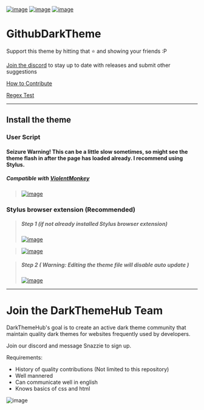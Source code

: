 
[![image](https://img.shields.io/github/v/release/Darkthemehub/GithubDarktheme?style=flat-square)](https://github.com/DarkThemeHub/GithubDarkTheme/releases/latest) 
[![image](https://img.shields.io/github/release-date/darkthemehub/githubdarktheme?color=%23DD7A00&label=Last%20updated&style=flat-square)](https://github.com/DarkThemeHub/GithubDarkTheme/releases) 
[![image](https://img.shields.io/github/size/Darkthemehub/GithubDarkTheme/Generated/github.user.styl?color=purple&label=Theme%20size&style=flat-square)](https://github.com/DarkThemeHub/GithubDarkTheme/blob/master/Generated/github.user.styl)

# GithubDarkTheme

Support this theme by hitting that :star: and showing your friends :P

[Join the discord](https://discord.gg/pSs9YYn) to stay up to date with releases and submit other suggestions

[How to Contribute](https://github.com/DarkThemeHub/GithubDarkTheme/blob/master/CONTRIBUTING.md)

[Regex Test](https://regex101.com/r/sEZPE5/9)
<hr>

## Install the theme
### User Script 
#### Seizure Warning! This can be a little slow sometimes, so might see the theme flash in after the page has loaded already. I recommend using Stylus.
##### Compatible with [ViolentMonkey](https://violentmonkey.github.io/)
> [![image](https://img.shields.io/badge/Install/Update%20directly%20with-UserScript-116b59.svg?longCache=true&amp;style=for-the-badge)](https://raw.githubusercontent.com/DarkThemeHub/GithubDarkTheme/master/Generated/github.user.js)

### Stylus browser extension (Recommended)
> ##### Step 1 (if not already installed Stylus browser extension)
> [![image](https://img.shields.io/badge/Install-Stylus%20Chrome%20Extension-116b59.svg?longCache=true&amp;style=for-the-badge)](https://chrome.google.com/webstore/detail/stylus/clngdbkpkpeebahjckkjfobafhncgmne/)

> [![image](https://img.shields.io/badge/Install-Stylus%20Firefox%20Extension-116b59.svg?longCache=true&amp;style=for-the-badge)](https://addons.mozilla.org/en-GB/firefox/addon/styl-us/)

> ##### Step 2 ( Warning: Editing the theme file will disable auto update )
> [![image](https://img.shields.io/badge/Install/Update%20directly%20with-Stylus-116b59.svg?longCache=true&amp;style=for-the-badge)](https://raw.githubusercontent.com/DarkThemeHub/GithubDarkTheme/master/Generated/github.user.styl)

<hr>

# Join the DarkThemeHub Team
DarkThemeHub's goal is to create an active dark theme community that maintain quality dark themes for websites frequently used by developers.

Join our discord and message Snazzie to sign up.

Requirements:
* History of quality contributions (Not limited to this repository)
* Well mannered
* Can communicate well in english 
* Knows basics of css and html



![image](https://i.gyazo.com/7bcb5e7cd0769c0207b121e10ccd09d4.png)
